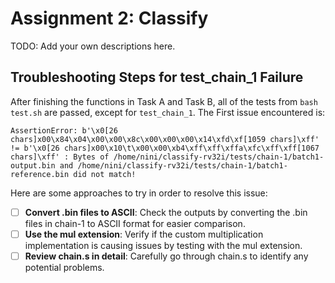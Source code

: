 # Assignment 2: Classify

TODO: Add your own descriptions here.

## Troubleshooting Steps for test_chain_1 Failure
After finishing the functions in Task A and Task B, all of the tests from `bash test.sh` are passed, except for `test_chain_1`. The First issue encountered is:

```
AssertionError: b'\x0[26 chars]x00\x84\x04\x00\x00\x8c\x00\x00\x00\x14\xfd\xf[1059 chars]\xff' != b'\x0[26 chars]x00\x10\t\x00\x00\xb4\xff\xff\xffa\xfc\xff\xff[1067 chars]\xff' : Bytes of /home/nini/classify-rv32i/tests/chain-1/batch1-output.bin and /home/nini/classify-rv32i/tests/chain-1/batch1-reference.bin did not match!
```

Here are some approaches to try in order to resolve this issue:

- [ ] **Convert .bin files to ASCII**: Check the outputs by converting the .bin files in chain-1 to ASCII format for easier comparison.
- [ ] **Use the mul extension**: Verify if the custom multiplication implementation is causing issues by testing with the mul extension.
- [ ] **Review chain.s in detail**: Carefully go through chain.s to identify any potential problems.